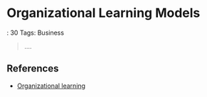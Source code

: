 # Organizational Learning Models

: 30
Tags: Business

> ….
> 

## References

- [Organizational learning](https://en.wikipedia.org/wiki/Organizational_learning)